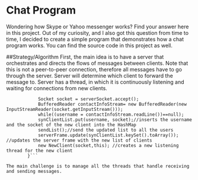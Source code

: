 # Chat Program

Wondering how Skype or Yahoo messenger works?
Find your answer here in this project. Out of my curiosity, and I also got this question from time to time, 
I decided to create a simple program that demonstrates how a chat program works. You can find the source code in this project as well.

##Strategy/Algorithm
First, the main idea is to have a server that orchestrates and directs the flows of messages between clients. Note that this is not a peer-to-peer connection, therefore all messages have to go through the server. Server will determine which client to forward the message to.
Server has a thread, in which it is continuously listening and waiting for connections from new clients.
```while(true) {
			Socket socket = serverSocket.accept();
			BufferedReader contactInfoStream= new BufferedReader(new InputStreamReader(socket.getInputStream()));
			while((username = contactInfoStream.readLine())==null);
			synClientList.put(username, socket);//inserts the username and the socket of the new client into the HashMap
			sendList();//send the updated list to all the users
			serverFrame.update(synClientList.keySet().toArray()); //updates the server frame with the new list of clients
			new NewClient(socket,this); //creates a new listening thread for the new client
		}```

The main challenge is to manage all the threads that handle receiving and sending messages. 

